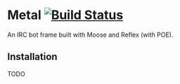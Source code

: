

# Metal [![Build Status](https://travis-ci.org/n7st/Metal.svg?branch=master)](https://travis-ci.org/n7st/Metal)

An IRC bot frame built with Moose and Reflex (with POE).

## Installation

TODO


